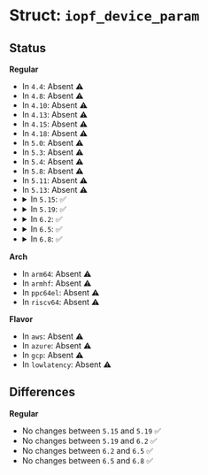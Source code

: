 # Struct: <code>iopf_device_param</code>

## Status
<b>Regular</b>
<ul>
<li>
In <code>4.4</code>: Absent ⚠️
</li>
<li>
In <code>4.8</code>: Absent ⚠️
</li>
<li>
In <code>4.10</code>: Absent ⚠️
</li>
<li>
In <code>4.13</code>: Absent ⚠️
</li>
<li>
In <code>4.15</code>: Absent ⚠️
</li>
<li>
In <code>4.18</code>: Absent ⚠️
</li>
<li>
In <code>5.0</code>: Absent ⚠️
</li>
<li>
In <code>5.3</code>: Absent ⚠️
</li>
<li>
In <code>5.4</code>: Absent ⚠️
</li>
<li>
In <code>5.8</code>: Absent ⚠️
</li>
<li>
In <code>5.11</code>: Absent ⚠️
</li>
<li>
In <code>5.13</code>: Absent ⚠️
</li>
<li>
<details>
<summary>In <code>5.15</code>: ✅</summary>

```c
struct iopf_device_param {
    struct device *dev;
    struct iopf_queue *queue;
    struct list_head queue_list;
    struct list_head partial;
};
```
</details>
</li>
<li>
<details>
<summary>In <code>5.19</code>: ✅</summary>

```c
struct iopf_device_param {
    struct device *dev;
    struct iopf_queue *queue;
    struct list_head queue_list;
    struct list_head partial;
};
```
</details>
</li>
<li>
<details>
<summary>In <code>6.2</code>: ✅</summary>

```c
struct iopf_device_param {
    struct device *dev;
    struct iopf_queue *queue;
    struct list_head queue_list;
    struct list_head partial;
};
```
</details>
</li>
<li>
<details>
<summary>In <code>6.5</code>: ✅</summary>

```c
struct iopf_device_param {
    struct device *dev;
    struct iopf_queue *queue;
    struct list_head queue_list;
    struct list_head partial;
};
```
</details>
</li>
<li>
<details>
<summary>In <code>6.8</code>: ✅</summary>

```c
struct iopf_device_param {
    struct device *dev;
    struct iopf_queue *queue;
    struct list_head queue_list;
    struct list_head partial;
};
```
</details>
</li>
</ul>
<b>Arch</b>
<ul>
<li>
In <code>arm64</code>: Absent ⚠️
</li>
<li>
In <code>armhf</code>: Absent ⚠️
</li>
<li>
In <code>ppc64el</code>: Absent ⚠️
</li>
<li>
In <code>riscv64</code>: Absent ⚠️
</li>
</ul>
<b>Flavor</b>
<ul>
<li>
In <code>aws</code>: Absent ⚠️
</li>
<li>
In <code>azure</code>: Absent ⚠️
</li>
<li>
In <code>gcp</code>: Absent ⚠️
</li>
<li>
In <code>lowlatency</code>: Absent ⚠️
</li>
</ul>

## Differences
<b>Regular</b>
<ul>
<li>
No changes between <code>5.15</code> and <code>5.19</code> ✅
</li>
<li>
No changes between <code>5.19</code> and <code>6.2</code> ✅
</li>
<li>
No changes between <code>6.2</code> and <code>6.5</code> ✅
</li>
<li>
No changes between <code>6.5</code> and <code>6.8</code> ✅
</li>
</ul>
